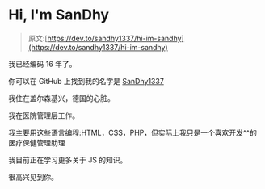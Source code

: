# Hi, I'm SanDhy

> 原文:[https://dev.to/sandhy1337/hi-im-sandhy](https://dev.to/sandhy1337/hi-im-sandhy)

我已经编码 16 年了。

你可以在 GitHub 上找到我的名字是 [SanDhy1337](https://github.com/SanDhy1337)

我住在盖尔森基兴，德国的心脏。

我在医院管理层工作。

我主要用这些语言编程:HTML，CSS，PHP，但实际上我只是一个喜欢开发^^的医疗保健管理助理

我目前正在学习更多关于 JS 的知识。

很高兴见到你。